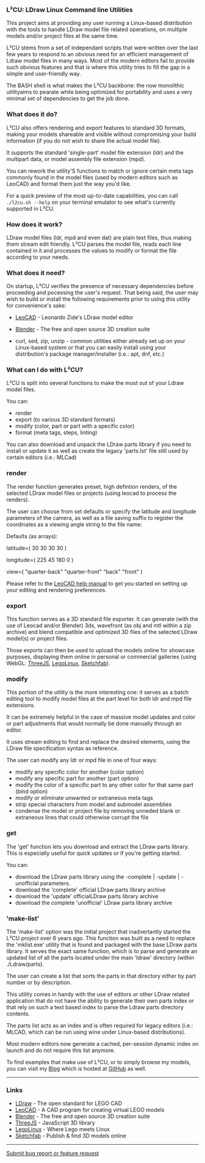 ### L²CU: LDraw Linux Command line Utilities

This project aims at providing any user running a Linux-based distribution with the tools to handle LDraw model file related operations, on multiple models and/or project files at the same time.

L²CU stems from a set of independant scripts that were written over the last few years to respond to an obvious need for an efficient management of Ldraw model files in many ways. Most of the modern editors fail to provide such obvious features and that is where this utility tries to fill the gap in a simple and user-friendly way.

The BASH shell is what makes the L²CU backbone: the now monolithic utilityaims to pearate while being optimized for portability and uses a very minimal set of dependencies to get the job done.

### What does it do?

L²CU also offers rendering and export features to standard 3D formats, making your models shareable and visible without compromising your build information (if you do not wish to share the actual model file).

It supports the standard 'single-part' model file extension (ldr) and the multipart data, or model assembly file extension (mpd).

You can rework the utility'S functions to match or ignore certain meta tags commonly found in the model files (used by modern editors such as LeoCAD) and format them just the way you'd like.

For a quick preview of the most up-to-date capabilities, you can call `./l2cu.sh --help` on your terminal emulator to see what's currently supported in L²CU.

### How does it work?

LDraw model files (ldr, mpd and even dat) are plain text files, thus making them stream edit friendly.
L²CU parses the model file, reads each line contained in it and processes the values to modify or format the file according to your needs.

### What does it need?

On startup, L²CU verifies the presence of necessary dependencies before proceeding and pocessing the user's request.
That being said, the user may wish to build or install the following requirements prior to using this utility for convenience's sake:

- [LeoCAD](https://github.com/leozide/leocad) - Leonardo Zide's LDraw model editor

- [Blender](https://www.blender.org) - The free and open source 3D creation suite

- curl, sed, zip, unzip - common utilities either already set up on your Linux-based system or that you can easily install using your distribution's package manager/installer (i.e.: apt, dnf, etc.)

### What can I do with L²CU?

L²CU is split into several functions to make the most out of your Ldraw model files.

You can:
- render
- export (to various 3D standard formats)
- modify (color, part or part with a specific color)
- format (meta tags, steps, linting)

You can also download and unpack the LDraw parts library if you need to install or update it as well as create the legacy 'parts.lst' file still used by certain editors (i.e.: MLCad)

### render

The render function generates preset, high defintion renders, of the selected LDraw model files or projects (using leocad to process the renders).

The user can choose from set defaults or specify the latitude and longitude parameters of the camera, as well as a file saving suffix to register the coordinates as a viewing angle string to the file name:

Defaults (as arrays):

latitude=(
	30
	30
	30
	30
)

longitude=(
	225
	45
	180
	0
)

view=(
	"quarter-back"
	"quarter-front"
	"back"
	"front"
)

Please refer to the [LeoCAD help manual](https://www.leocad.org/docs/start.html) to get you started on setting up your editing and rendering preferences.

### export

This function serves as a 3D standard file exporter. It can generate (with the use of Leocad and/or Blender) 3ds, wavefront (as obj and mtl within a zip archive) and blend compatible and optimized 3D files of the selected LDraw model(s) or project files.

Those exports can then be used to upload the models online for showcase purposes, displaying them online in personal or commercial galleries (using WebGL: [ThreeJS](https://threejs.org/), [LegoLinux](https://legolinux.com), [Sketchfab](https://sketchfab.com)).

### modify

This portion of the utility is the more interesting one: it serves as a batch editing tool to modify model files at the part level for both ldr and mpd file extensions.

It can be extremely helpful in the case of massive model updates and color or part adjustments that would normally be done manually through an editor.

It uses stream editing to find and replace the desired elements, using the LDraw file specification syntax as reference.

The user can modify any ldr or mpd file in one of four ways:

- modify any specific color for another (color option)
- modify any specific part for another (part option)
- modify the color of a specific part to any other color for that same part (bind option)
- modify or eliminate unwanted or extraneous meta tags
- strip special characters from model and submodel assemblies
- condense the model or project file by removing unneded blank or extraneous lines that could otherwise corrupt the file

### get

The 'get' function lets you download and extract the LDraw parts library. This is especially useful for quick updates or if you're getting started.

You can:

- download the LDraw parts library using the -complete | -update | -unofficlal parameters.
- download the 'complete' official LDraw parts library archive
- download the 'update' officialLDraw parts library archive
- download the complete 'unofficial' LDraw parts library archive

### 'make-list'

The 'make-list' option was the initial project that inadvertantly started the L²CU project over 6 years ago. This function was built as a need to replace the 'mklist.exe' utility that is found and packaged with the base LDraw parts library.
It serves the exact same function, which is to parse and generate an updated list of all the parts located under the main 'ldraw' directory (within ./Ldraw/parts).

The user can create a list that sorts the parts in that directory either by part number or by description.

This utility comes in handy with the use of editors or other LDraw related application that do not have the ability to generate their own parts index or that rely on such a text based index to parse the Ldraw parts directory contents.

The parts list acts as an index and is often required for legacy editors (i.e.: MLCAD, which can be run using wine under Linux-based distributions).

Most modern editors now generate a cached, per-session dynamic index on launch and do not require this list anymore.

To find examples that make use of L²CU, or to simply browse my models, you can visit my [Blog](https://legolinux.com) which is hosted at [GitHub](https://github.com/nathaneltitane/legolinux.github.io) as well.

***

### Links

- [LDraw](https://www.ldraw.org) - The open standard for LEGO CAD
- [LeoCAD](https://github.com/leozide/leocad) - A CAD program for creating virtual LEGO models
- [Blender](https://www.blender.org) - The free and open source 3D creation suite
- [ThreeJS](https://threejs.org) - JavaScript 3D library
- [LegoLinux](https://legolinux.com) - Where Lego meets Linux
- [Sketchfab](https://sketchfab.com) - Publish & find 3D models online

***

[Submit bug report or feature request](https://github.com/nathaneltitane/ldraw/issues)

